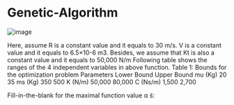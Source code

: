 # Genetic-Algorithm

![image](https://user-images.githubusercontent.com/86066883/202909482-becb8e81-52c4-4e57-89fb-0ca29e7815d7.png)


Here, assume R is a constant value and it equals to 30 m/s. V is a constant value and it equals to 6.5×10-6 m3. Besides, we assume that Kt is also a constant value and it equals to 50,000 N/m
Following table shows the ranges of the 4 independent variables in above function. Table 1: Bounds for the optimization problem Parameters Lower Bound Upper Bound mu (Kg) 20 35 ms (Kg) 350 500 K (N/m) 50,000 80,000 C (Ns/m) 1,500 2,700

Fill-in-the-blank for the maximal function value α ̈s:

